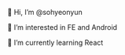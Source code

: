 👋 Hi, I’m @sohyeonyun

👀 I’m interested in FE and Android

🌱 I’m currently learning React

<!---
sohyeonyun/sohyeonyun is a ✨ special ✨ repository because its `README.md` (this file) appears on your GitHub profile.
You can click the Preview link to take a look at your changes.
--->
